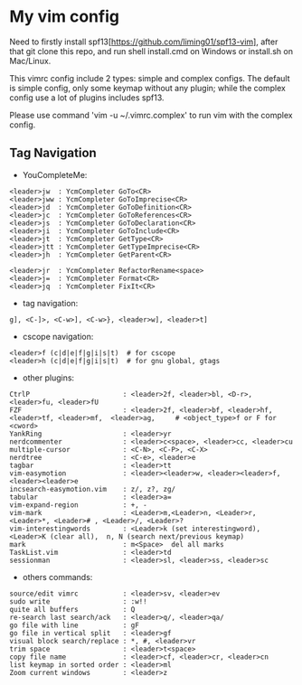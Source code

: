 # My vim config #

Need to firstly install spf13[https://github.com/liming01/spf13-vim],
after that git clone this repo, and run shell install.cmd on Windows
or install.sh on Mac/Linux.

This vimrc config include 2 types: simple and complex configs.
The default is simple config, only some keymap without any plugin;
while the complex config use a lot of plugins includes spf13.

Please use command 'vim -u ~/.vimrc.complex' to run vim with the complex config.

Tag Navigation
-------------
- YouCompleteMe:
```
<leader>jw  : YcmCompleter GoTo<CR>
<leader>jww : YcmCompleter GoToImprecise<CR>
<leader>jd  : YcmCompleter GoToDefinition<CR>
<leader>jc  : YcmCompleter GoToReferences<CR>
<leader>js  : YcmCompleter GoToDeclaration<CR>
<leader>ji  : YcmCompleter GoToInclude<CR>
<leader>jt  : YcmCompleter GetType<CR>
<leader>jtt : YcmCompleter GetTypeImprecise<CR>
<leader>jh  : YcmCompleter GetParent<CR>

<leader>jr  : YcmCompleter RefactorRename<space>
<leader>j=  : YcmCompleter Format<CR>
<leader>jq  : YcmCompleter FixIt<CR>
```
- tag navigation:
```
g], <C-]>, <C-w>], <C-w>}, <leader>w], <leader>t]
```
- cscope navigation:
```
<leader>f (c|d|e|f|g|i|s|t)  # for cscope
<leader>h (c|d|e|f|g|i|s|t)  # for gnu global, gtags
```
- other plugins:
```
CtrlP                       : <leader>2f, <leader>bl, <D-r>, <leader>fu, <leader>fU
FZF							: <leader>2f, <leader>bf, <leader>hf, <leader>tf, <leader>mf,  <leader>ag,     # <object_type>f or F for <cword>
YankRing                    : <leader>yr
nerdcommenter               : <leader>c<space>, <leader>cc, <leader>cu
multiple-cursor             : <C-N>, <C-P>, <C-X>
nerdtree                    : <C-e>, <leader>e
tagbar                      : <leader>tt
vim-easymotion              : <leader><leader>w, <leader><leader>f, <leader><leader>e
incsearch-easymotion.vim    : z/, z?, zg/
tabular                     : <leader>a=
vim-expand-region           : +, -
vim-mark                    : <Leader>m,<Leader>n, <Leader>r, <Leader>*, <Leader># , <Leader>/, <Leader>?
vim-interestingwords        : <Leader>k (set interestingword),  <Leader>K (clear all),  n, N (search next/previous keymap)
mark                        : m<Space>  del all marks
TaskList.vim                : <leader>td
sessionman                  : <leader>sl, <leader>ss, <leader>sc
```
* others commands:
```
source/edit vimrc           : <leader>sv, <leader>ev
sudo write                  : :w!!
quite all buffers           : Q
re-search last search/ack   : <leader>q/, <leader>qa/
go file with line           : gF
go file in vertical split   : <leader>gf
visual block search/replace : *, #, <leader>vr
trim space                  : <leader>t<space>
copy file name              : <leader>cf, <leader>cr, <leader>cn
list keymap in sorted order : <leader>ml
Zoom current windows        : <leader>z
```
